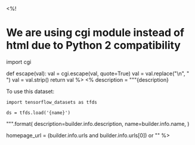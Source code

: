 <!-- Builds schema.org microdata for DatasetSearch from DatasetBuilder.

Markup spec: https://developers.google.com/search/docs/data-types/dataset#dataset
Testing tool: https://search.google.com/structured-data/testing-tool
For Google Dataset Search: https://toolbox.google.com/datasetsearch

Microdata format was chosen over JSON-LD due to the fact that Markdown
rendering engines remove all <script> tags. -->

<%!
# We are using cgi module instead of html due to Python 2 compatibility
import cgi

def escape(val):
  val = cgi.escape(val, quote=True)
  val = val.replace("\n", "&#10;")
  val = val.strip()
  return val
%>
<%
description = """{description}

To use this dataset:

```
import tensorflow_datasets as tfds

ds = tfds.load('{name}')
```
""".format(
    description=builder.info.description,
    name=builder.info.name,
)

homepage_url = (builder.info.urls and builder.info.urls[0]) or ""
%>

<div itemscope itemtype="http://schema.org/Dataset">
  <div itemscope itemprop="includedInDataCatalog" itemtype="http://schema.org/DataCatalog">
    <meta itemprop="name" content="TensorFlow Datasets" />
  </div>
  <meta itemprop="name" content="${builder.info.name}" />
  <meta itemprop="url" content="https://www.tensorflow.org/datasets/catalog/${builder.info.name}" />
  <meta itemprop="description" content="${escape(description)}" />
  <meta itemprop="sameAs" content="${escape(homepage_url)}" />
  <meta itemprop="citation" content="${escape(builder.info.citation)}" />
</div>
